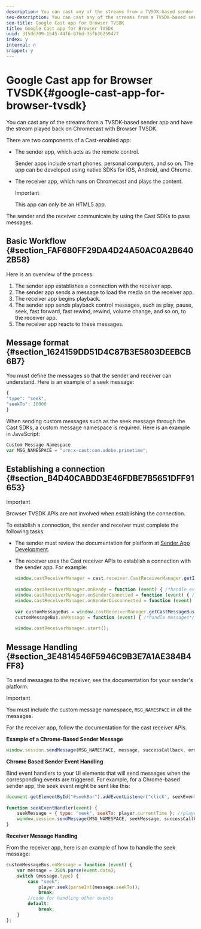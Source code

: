 ```yaml
---
description: You can cast any of the streams from a TVSDK-based sender app and have the stream played back on Chromecast with Browser TVSDK.
seo-description: You can cast any of the streams from a TVSDK-based sender app and have the stream played back on Chromecast with Browser TVSDK.
seo-title: Google Cast app for Browser TVSDK
title: Google Cast app for Browser TVSDK
uuid: 315dd709-1545-44f6-876d-35fb36259477
index: y
internal: n
snippet: y
---
```


# Google Cast app for Browser TVSDK{#google-cast-app-for-browser-tvsdk}

You can cast any of the streams from a TVSDK-based sender app and have the stream played back on Chromecast with Browser TVSDK.

<a id="section_87CE5D6D46F0439EB6E63A742D6DD9C8"></a>

There are two components of a Cast-enabled app:

* The sender app, which acts as the remote control.

  Sender apps include smart phones, personal computers, and so on. The app can be developed using native SDKs for iOS, Android, and Chrome. 
* The receiver app, which runs on Chromecast and plays the content. 

  >[!IMPORTANT]
  >
  >This app can only be an HTML5 app.

The sender and the receiver communicate by using the Cast SDKs to pass messages.

## Basic Workflow {#section_FAF680FF29DA4D24A50AC0A2B6402B58}

Here is an overview of the process:

1. The sender app establishes a connection with the receiver app. 
1. The sender app sends a message to load the media on the receiver app. 
1. The receiver app begins playback. 
1. The sender app sends playback control messages, such as play, pause, seek, fast forward, fast rewind, rewind, volume change, and so on, to the receiver app. 
1. The receiver app reacts to these messages.

## Message format {#section_1624159DD51D4C87B3E5803DEEBCB6B7}

You must define the messages so that the sender and receiver can understand. Here is an example of a seek message: 

```js
{ 
"type": "seek", 
"seekTo": 10000 
} 

```

When sending custom messages such as the seek message through the Cast SDKs, a custom message namespace is required. Here is an example in JavaScript: 

```js
Custom Message Namespace 
var MSG_NAMESPACE = "urn:x-cast:com.adobe.primetime"; 

```

## Establishing a connection {#section_B4D40CABDD3E46FDBE7B5651DFF91653}

>[!IMPORTANT]
>
>Browser TVSDK APIs are not involved when establishing the connection.

To establish a connection, the sender and receiver must complete the following tasks:

* The sender must review the documentation for platform at [Sender App Development](https://developers.google.com/cast/docs/sender_apps). 
* The receiver uses the Cast receiver APIs to establish a connection with the sender app. For example: 

  ```js
  window.castReceiverManager = cast.receiver.CastReceiverManager.getInstance(); 
     
  window.castReceiverManager.onReady = function (event) { /*handle event*/ }; 
  window.castReceiverManager.onSenderConnected = function (event) { /*handle event*/ }; 
  window.castReceiverManager.onSenderDisconnected = function (event) { /*handle event*/ }; 
     
  var customMessageBus = window.castReceiverManager.getCastMessageBus(MSG_NAMESPACE); 
  customMessageBus.onMessage = function (event) { /*handle messages*/ }; 
     
  window.castReceiverManager.start(); 
  
  ```

## Message Handling {#section_3E4814546F5946C9B3E7A1AE384B4FF8}

To send messages to the receiver, see the documentation for your sender's platform. 

>[!IMPORTANT]
>
>You must include the custom message namespace, `MSG_NAMESPACE` in all the messages.

For the receiver app, follow the documentation for the cast receiver APIs.

**Example of a Chrome-Based Sender Message** 

```js
window.session.sendMessage(MSG_NAMESPACE, message, successCallback, errorCallback); //https://developers.google.com/cast/docs/reference/chrome/chrome.cast.Session#sendMessage
```

**Chrome Based Sender Event Handling**

Bind event handlers to your UI elements that will send messages when the corresponding events are triggered. For example, for a Chrome-based sender app, the seek event might be sent like this: 

```js
document.getElementById("#seekBar").addEventListener("click", seekEventHandler); 
   
function seekEventHandler(event) { 
    seekMessage = { type: "seek", seekTo: player.currentTime }; //player is an instance of AdobePSDK.MediaPlayer 
    window.session.sendMessage(MSG_NAMESPACE, seekMessage, successCallback, errorCallback); 
} 

```

**Receiver Message Handling**

From the receiver app, here is an example of how to handle the seek message: 

```js
customMessageBus.onMessage = function (event) { 
    var message = JSON.parse(event.data); 
    switch (message.type) { 
        case "seek":  
            player.seek(parseInt(message.seekTo)); 
            break; 
        //code for handling other events 
        default:  
            break; 
    } 
}; 

```

